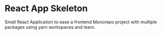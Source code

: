 # React App Skeleton

Small React Application to ease a frontend Monorepo project with multiple packages using yarn workspaces and learn.  
